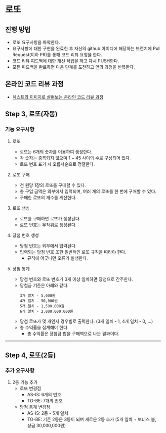 # 로또

## 진행 방법

* 로또 요구사항을 파악한다.
* 요구사항에 대한 구현을 완료한 후 자신의 github 아이디에 해당하는 브랜치에 Pull Request(이하 PR)를 통해 코드 리뷰 요청을 한다.
* 코드 리뷰 피드백에 대한 개선 작업을 하고 다시 PUSH한다.
* 모든 피드백을 완료하면 다음 단계를 도전하고 앞의 과정을 반복한다.

## 온라인 코드 리뷰 과정

* [텍스트와 이미지로 살펴보는 온라인 코드 리뷰 과정](https://github.com/next-step/nextstep-docs/tree/master/codereview)

## Step 3, 로또(자동)

### 기능 요구사항

1. 로또
    - 로또는 6개의 숫자를 이용하여 생성한다.
    - 각 숫자는 중복되지 않으며 1 ~ 45 사이의 수로 구성되어 있다.
    - 로또 번호 표기 시 오름차순으로 정렬한다.

2. 로또 구매
    - 천 원당 1장의 로또를 구매할 수 있다.
    - 총 구입 금액은 외부에서 입력되며, 여러 개의 로또를 한 번에 구매할 수 있다.
    - 구매한 로또의 개수를 계산한다.

3. 로또 생성
    - 로또를 구매하면 로또가 생성된다.
    - 로또 번호는 무작위로 생성된다.

4. 당첨 번호 생성
    - 당첨 번호는 외부에서 입력된다.
    - 입력되는 당첨 번호 또한 일반적인 로또 규칙을 따라야 한다.
        - 규칙에 어긋나면 오류가 발생한다.

5. 당첨 통계
    - 당첨 번호와 로또 번호가 3개 이상 일치하면 당첨으로 간주한다.
    - 당첨금 기준은 아래와 같다.
        ```text
        3개 일치 - 5,000원
        4개 일치 - 50,000원
        5개 일치 - 1,500,000원
        6개 일치 - 2,000,000,000원
        ```
    - 당첨 로또가 몇 개인지 경우별로 출력한다. (3개 일치 - 1, 4개 일치 - 0, ...)
    - 총 수익률을 집계해야 한다.
        - 총 수익률은 당첨금 합을 구매액으로 나눈 결과이다.

---

## Step 4, 로또(2등)

### 추가 요구사항

1. 2등 기능 추가
    - 로또 변경점
        - AS-IS: 6개의 번호
        - TO-BE: 7개의 번호
    - 당첨 통계 변경점
        - AS-IS: 2등 - 5개 일치
        - TO-BE: 기존 2등은 3등이 되며 새로운 2등 추가 (5개 일치 + 보너스 볼, 상금 30,000,000원)
